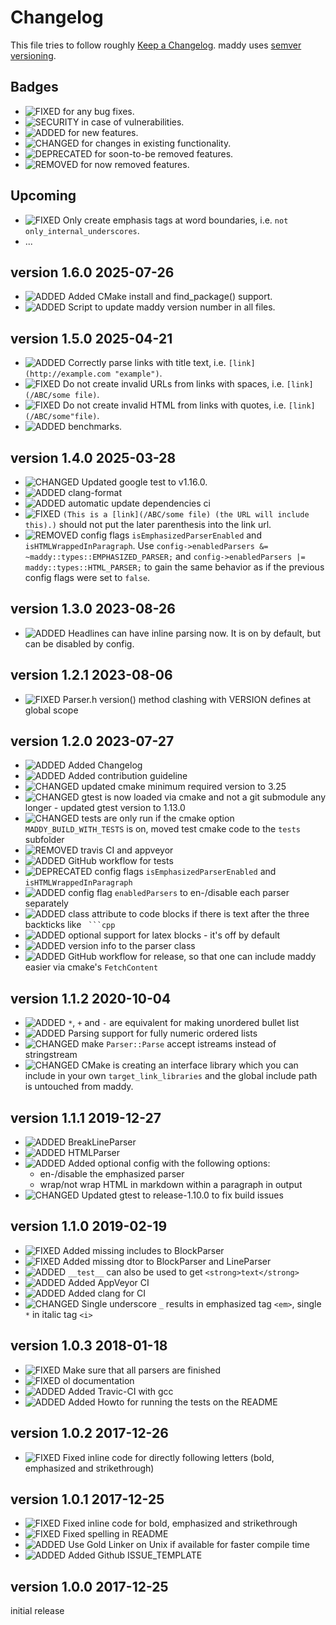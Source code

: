 # Changelog

This file tries to follow roughly [Keep a Changelog](https://keepachangelog.com/en/1.0.0/).
maddy uses [semver versioning](https://semver.org/).

## Badges

* ![**FIXED**](https://img.shields.io/badge/-FIXED-%23090) for any bug fixes.
* ![**SECURITY**](https://img.shields.io/badge/-SECURITY-%23c00) in case of vulnerabilities.
* ![**ADDED**](https://img.shields.io/badge/-ADDED-%23099) for new features.
* ![**CHANGED**](https://img.shields.io/badge/-CHANGED-%23e90) for changes in existing functionality.
* ![**DEPRECATED**](https://img.shields.io/badge/-DEPRECATED-%23666) for soon-to-be removed features.
* ![**REMOVED**](https://img.shields.io/badge/-REMOVED-%23900) for now removed features.

## Upcoming

* ![**FIXED**](https://img.shields.io/badge/-FIXED-%23090) Only create emphasis tags at word boundaries, i.e. `not only_internal_underscores`.
* ...

## version 1.6.0 2025-07-26

* ![**ADDED**](https://img.shields.io/badge/-ADDED-%23099) Added CMake install and find_package() support.
* ![**ADDED**](https://img.shields.io/badge/-ADDED-%23099) Script to update maddy version number in all files.

## version 1.5.0 2025-04-21

* ![**ADDED**](https://img.shields.io/badge/-ADDED-%23099) Correctly parse links with title text, i.e. `[link](http://example.com "example")`.
* ![**FIXED**](https://img.shields.io/badge/-FIXED-%23090) Do not create invalid URLs from links with spaces, i.e. `[link](/ABC/some file)`.
* ![**FIXED**](https://img.shields.io/badge/-FIXED-%23090) Do not create invalid HTML from links with quotes, i.e. `[link](/ABC/some"file)`.
* ![**ADDED**](https://img.shields.io/badge/-ADDED-%23099) benchmarks.

## version 1.4.0 2025-03-28

* ![**CHANGED**](https://img.shields.io/badge/-CHANGED-%23e90) Updated google test to v1.16.0.
* ![**ADDED**](https://img.shields.io/badge/-ADDED-%23099) clang-format
* ![**ADDED**](https://img.shields.io/badge/-ADDED-%23099) automatic update dependencies ci
* ![**FIXED**](https://img.shields.io/badge/-FIXED-%23090) `(This is a [link](/ABC/some file) (the URL will include this).)` should not put the later parenthesis into the link url.
* ![**REMOVED**](https://img.shields.io/badge/-REMOVED-%23900) config flags `isEmphasizedParserEnabled` and `isHTMLWrappedInParagraph`. Use `config->enabledParsers &= ~maddy::types::EMPHASIZED_PARSER;` and `config->enabledParsers |= maddy::types::HTML_PARSER;` to gain the same behavior as if the previous config flags were set to `false`.

## version 1.3.0 2023-08-26

* ![**ADDED**](https://img.shields.io/badge/-ADDED-%23099) Headlines can have inline parsing now. It is on by default, but can be disabled by config.

## version 1.2.1 2023-08-06

* ![**FIXED**](https://img.shields.io/badge/-FIXED-%23090) Parser.h version() method clashing with VERSION defines at global scope

## version 1.2.0 2023-07-27

* ![**ADDED**](https://img.shields.io/badge/-ADDED-%23099) Added Changelog
* ![**ADDED**](https://img.shields.io/badge/-ADDED-%23099) Added contribution guideline
* ![**CHANGED**](https://img.shields.io/badge/-CHANGED-%23e90) updated cmake minimum required version to 3.25
* ![**CHANGED**](https://img.shields.io/badge/-CHANGED-%23e90) gtest is now loaded via cmake and not a git submodule any longer - updated gtest version to 1.13.0
* ![**CHANGED**](https://img.shields.io/badge/-CHANGED-%23e90) tests are only run if the cmake option `MADDY_BUILD_WITH_TESTS` is on, moved test cmake code to the `tests` subfolder
* ![**REMOVED**](https://img.shields.io/badge/-REMOVED-%23900) travis CI and appveyor
* ![**ADDED**](https://img.shields.io/badge/-ADDED-%23099) GitHub workflow for tests
* ![**DEPRECATED**](https://img.shields.io/badge/-DEPRECATED-%23666) config flags `isEmphasizedParserEnabled` and `isHTMLWrappedInParagraph`
* ![**ADDED**](https://img.shields.io/badge/-ADDED-%23099) config flag `enabledParsers` to en-/disable each parser separately
* ![**ADDED**](https://img.shields.io/badge/-ADDED-%23099) class attribute to code blocks if there is text after the three backticks like ` ```cpp`
* ![**ADDED**](https://img.shields.io/badge/-ADDED-%23099) optional support for latex blocks - it's off by default
* ![**ADDED**](https://img.shields.io/badge/-ADDED-%23099) version info to the parser class
* ![**ADDED**](https://img.shields.io/badge/-ADDED-%23099) GitHub workflow for release, so that one can include maddy easier via cmake's `FetchContent`

## version 1.1.2 2020-10-04

* ![**ADDED**](https://img.shields.io/badge/-ADDED-%23099) `*`, `+` and `-` are equivalent for making unordered bullet list
* ![**ADDED**](https://img.shields.io/badge/-ADDED-%23099) Parsing support for fully numeric ordered lists
* ![**CHANGED**](https://img.shields.io/badge/-CHANGED-%23e90) make `Parser::Parse` accept istreams instead of stringstream
* ![**CHANGED**](https://img.shields.io/badge/-CHANGED-%23e90) CMake is creating an interface library which you can include in your own `target_link_libraries` and the global include path is untouched from maddy.

## version 1.1.1 2019-12-27

* ![**ADDED**](https://img.shields.io/badge/-ADDED-%23099) BreakLineParser
* ![**ADDED**](https://img.shields.io/badge/-ADDED-%23099) HTMLParser
* ![**ADDED**](https://img.shields.io/badge/-ADDED-%23099) Added optional config with the following options:
    * en-/disable the emphasized parser
    * wrap/not wrap HTML in markdown within a paragraph in output
* ![**CHANGED**](https://img.shields.io/badge/-CHANGED-%23e90) Updated gtest to release-1.10.0 to fix build issues


## version 1.1.0 2019-02-19

* ![**FIXED**](https://img.shields.io/badge/-FIXED-%23090) Added missing includes to BlockParser
* ![**FIXED**](https://img.shields.io/badge/-FIXED-%23090) Added missing dtor to BlockParser and LineParser
* ![**ADDED**](https://img.shields.io/badge/-ADDED-%23099) `__test__` can also be used to get `<strong>text</strong>`
* ![**ADDED**](https://img.shields.io/badge/-ADDED-%23099) Added AppVeyor CI
* ![**ADDED**](https://img.shields.io/badge/-ADDED-%23099) Added clang for CI
* ![**CHANGED**](https://img.shields.io/badge/-CHANGED-%23e90) Single underscore `_` results in emphasized tag `<em>`, single `*` in italic tag `<i>`

## version 1.0.3 2018-01-18

* ![**FIXED**](https://img.shields.io/badge/-FIXED-%23090) Make sure that all parsers are finished
* ![**FIXED**](https://img.shields.io/badge/-FIXED-%23090) ol documentation
* ![**ADDED**](https://img.shields.io/badge/-ADDED-%23099) Added Travic-CI with gcc
* ![**ADDED**](https://img.shields.io/badge/-ADDED-%23099) Added Howto for running the tests on the README

## version 1.0.2 2017-12-26

* ![**FIXED**](https://img.shields.io/badge/-FIXED-%23090) Fixed inline code for directly following letters (bold, emphasized and strikethrough)

## version 1.0.1 2017-12-25

* ![**FIXED**](https://img.shields.io/badge/-FIXED-%23090) Fixed inline code for bold, emphasized and strikethrough
* ![**FIXED**](https://img.shields.io/badge/-FIXED-%23090) Fixed spelling in README
* ![**ADDED**](https://img.shields.io/badge/-ADDED-%23099) Use Gold Linker on Unix if available for faster compile time
* ![**ADDED**](https://img.shields.io/badge/-ADDED-%23099) Added Github ISSUE_TEMPLATE

## version 1.0.0 2017-12-25

initial release
